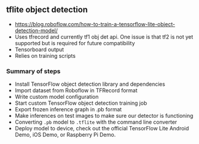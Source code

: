 ## tflite object detection
* https://blog.roboflow.com/how-to-train-a-tensorflow-lite-object-detection-model/
* Uses tfrecord and currently tf1 obj det api. One issue is that tf2 is not yet supported but is required for future compatibility
* Tensorboard output
* Relies on training scripts

### Summary of steps
* Install TensorFlow object detection library and dependencies
* Import dataset from Roboflow in TFRecord format
* Write custom model configuration
* Start custom TensorFlow object detection training job
* Export frozen inference graph in .pb format
* Make inferences on test images to make sure our detector is functioning
* Converting `.pb` model to `.tflite` with the command line converter
* Deploy model to device, check out the official TensorFlow Lite Android Demo, iOS Demo, or Raspberry Pi Demo.